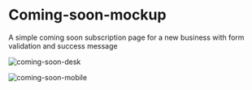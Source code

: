 # Coming-soon-mockup
A simple coming soon subscription page for a new business
 with form validation and success message
 
 ![coming-soon-desk](https://user-images.githubusercontent.com/82598098/228949752-6a958c8b-8622-4f57-b301-a9fae35c89da.jpg)



![coming-soon-mobile](https://user-images.githubusercontent.com/82598098/228949772-f2185ee4-736c-44e1-a204-dcd1579f5516.jpg)
